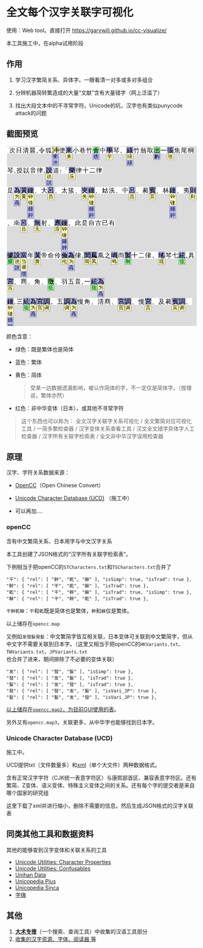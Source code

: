 # 全文每个汉字关联字可视化

使用：Web tool。直接打开 https://garywill.github.io/cc-visualize/

本工具施工中，在alpha试用阶段

## 作用

1. 学习汉字繁简关系、异体字。一眼看清一对多或多对多组合

2. 分辨机器简转繁造成的大量“文献”含有大量错字（网上泛滥了）

3. 找出大段文本中的不寻常字符。Unicode的坑，汉字也有类似punycode attack的问题

## 截图预览

![Screenshot](Screenshot.png)

颜色含意：

- 绿色：既是繁体也是简体

- 蓝色：繁体

- 黄色：简体
  
  > 受某一边数据遗漏影响，被认作简体的字，不一定仅是简体字。（按理说，繁体亦然）

- 红色：非中华变体（日本），或其他不寻常字符

> 这个东西也可以称为：
> 全文汉字关联字关系可视化 / 全文繁简对应可视化工具 / 一简多繁检查器 / 汉字变体关系查看工具 /  汉文全文错字异体字人工检查器 / 汉字所有关联字检索表 / 全文非中华汉字误用检查器


## 原理

汉字、字符关系数据来源：

- [OpenCC](https://github.com/BYVoid/OpenCC)（Open Chinese Convert）

- [Unicode Character Database (UCD)](https://www.unicode.org/ucd/) （施工中）

- 可以再加....

### openCC

含有中文繁简关系、日本用字与中文汉字关系

本工具创建了JSON格式的“汉字所有关联字检索表”。

下例相当于把openCC的`STCharacters.txt`和`TSCharacters.txt`合并了

```
"干": { "rel": [ "幹", "乾", "榦" ], "isSimp": true, "isTrad": true },
"幹": { "rel": [ "干", "乾", "榦" ], "isTrad": true },
"乾": { "rel": [ "干", "幹", "榦" ], "isTrad": true, "isSimp": true },
"榦": { "rel": [ "干", "幹", "乾" ], "isTrad": true },
```

`干幹乾榦`：`干`和`乾`既是简体也是繁体，`幹`和`榦`仅是繁体。

以上储存在`opencc.map`

又例如`发發髮発髪`：中文繁简字皆互相关联，日本变体可关联到中文繁简字，但从中文字不需要关联到日本字。（这里又相当于把openCC的`HKVariants.txt`、`TWVariants.txt`、`JPVariants.txt`也合并了进来，期间排除了不必要的变体关联）

```
"发": { "rel": [ "發", "髮" ], "isSimp": true },
"發": { "rel": [ "发", "髮" ], "isTrad": true },
"髮": { "rel": [ "发", "發" ], "isTrad": true },
"発": { "rel": [ "發", "发", "髮" ], "isVari_JP": true },
"髪": { "rel": [ "髮", "发", "發" ], "isVari_JP": true },
```

<u>以上储存在`opencc.map2`，为目前GUI使用的表</u>。

另外又有`opencc.map3`，关联更多，从中华字也能够找到日本字。

### Unicode Character Database (UCD)

施工中。

UCD提供txt（文件数量多）和[xml](https://www.unicode.org/Public/15.0.0/ucdxml/)（单个大文件）两种数据格式。

含有正常汉字字符（CJK统一表意字符区）与康熙部首区、兼容表意字符区。还有繁简、Z变体、语义变体、特殊主义变体之间的关系。还有每个字的提交者是来自哪个国家的研究组

这里下载了xml并进行缩小，删除不需要的信息。然后生成JSON格式的汉字关联表


## 同类其他工具和数据资料

其他的能够查到汉字变体和关联关系的工具

- [Unicode Utilities: Character Properties](https://util.unicode.org/UnicodeJsps/character.jsp)
- [Unicode Utilities: Confusables](https://util.unicode.org/UnicodeJsps/confusables.jsp)
- [Unihan Data](http://www.unicode.org/cgi-bin/GetUnihanData.pl)
- [Unicopedia Plus](https://github.com/tonton-pixel/unicopedia-plus)
- [Unicopedia Sinca](https://github.com/tonton-pixel/unicopedia-sinica)
- [字嗨](https://zi-hi.com/sp/uni/)

## 其他

1. [**大术专搜**](https://github.com/garywill/BigSearch/blob/master/src/README_zh.md)（一个搜索、查询工具）中收集的汉语工具部分
2. [收集的汉字资源、字体、阅读器 等](https://gitlab.com/garywill/cc-resources/-/releases)
